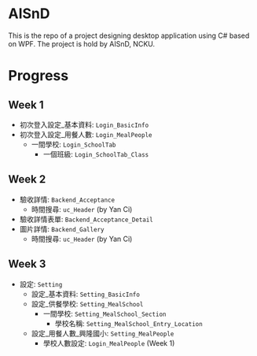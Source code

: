 # AISnD
This is the repo of a project designing desktop application using C# based on WPF. The project is hold by AISnD, NCKU.

# Progress
## Week 1
- 初次登入設定_基本資料: `Login_BasicInfo`
- 初次登入設定_用餐人數: `Login_MealPeople`
    - 一間學校: `Login_SchoolTab`
        - 一個班級: `Login_SchoolTab_Class`

## Week 2
- 驗收詳情: `Backend_Acceptance`
    - 時間搜尋: `uc_Header` (by Yan Ci)
- 驗收詳情表單: `Backend_Acceptance_Detail`
- 圖片詳情: `Backend_Gallery`
    - 時間搜尋: `uc_Header` (by Yan Ci)

## Week 3
- 設定: `Setting`
    - 設定_基本資料: `Setting_BasicInfo`
    - 設定_供餐學校: `Setting_MealSchool`
        - 一間學校: `Setting_MealSchool_Section`
            - 學校名稱: `Setting_MealSchool_Entry_Location`
    - 設定_用餐人數_興隆國小: `Setting_MealPeople`
        - 學校人數設定: `Login_MealPeople` (Week 1)